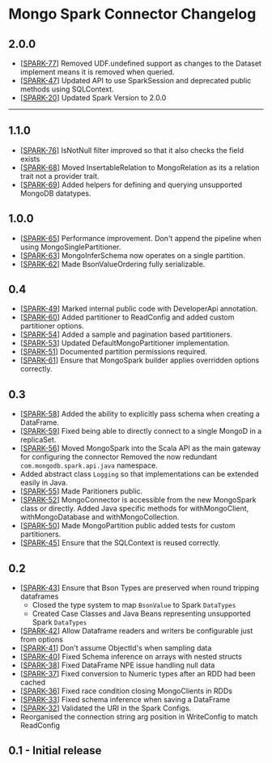 # Mongo Spark Connector Changelog

## 2.0.0
  * [[SPARK-77](https://jira.mongodb.org/browse/SPARK-76)] Removed UDF.undefined support as changes to the Dataset implement means it is removed when queried.
  * [[SPARK-47](https://jira.mongodb.org/browse/SPARK-47)] Updated API to use SparkSession and deprecated public methods using SQLContext.
  * [[SPARK-20](https://jira.mongodb.org/browse/SPARK-20)] Updated Spark Version to 2.0.0

------

## 1.1.0
  * [[SPARK-76](https://jira.mongodb.org/browse/SPARK-76)] IsNotNull filter improved so that it also checks the field exists
  * [[SPARK-68](https://jira.mongodb.org/browse/SPARK-68)] Moved InsertableRelation to MongoRelation as its a relation trait not a provider trait.
  * [[SPARK-69](https://jira.mongodb.org/browse/SPARK-69)] Added helpers for defining and querying unsupported MongoDB datatypes.

## 1.0.0
  * [[SPARK-65](https://jira.mongodb.org/browse/SPARK-65)] Performance improvement. Don't append the pipeline when using MongoSinglePartitioner.
  * [[SPARK-63](https://jira.mongodb.org/browse/SPARK-63)] MongoInferSchema now operates on a single partition.
  * [[SPARK-62](https://jira.mongodb.org/browse/SPARK-62)] Made BsonValueOrdering fully serializable.

## 0.4
  * [[SPARK-49](https://jira.mongodb.org/browse/SPARK-49)] Marked internal public code with DeveloperApi annotation.
  * [[SPARK-60](https://jira.mongodb.org/browse/SPARK-60)] Added partitioner to ReadConfig and added custom partitioner options.
  * [[SPARK-54](https://jira.mongodb.org/browse/SPARK-54)] Added a sample and pagination based partitioners.
  * [[SPARK-53](https://jira.mongodb.org/browse/SPARK-53)] Updated DefaultMongoPartitioner implementation.
  * [[SPARK-51](https://jira.mongodb.org/browse/SPARK-51)] Documented partition permissions required.
  * [[SPARK-61](https://jira.mongodb.org/browse/SPARK-61)] Ensure that MongoSpark builder applies overridden options correctly.

## 0.3
  * [[SPARK-58](https://jira.mongodb.org/browse/SPARK-58)] Added the ability to explicitly pass schema when creating a DataFrame.
  * [[SPARK-59](https://jira.mongodb.org/browse/SPARK-59)] Fixed being able to directly connect to a single MongoD in a replicaSet.
  * [[SPARK-56](https://jira.mongodb.org/browse/SPARK-56)] Moved MongoSpark into the Scala API as the main gateway for configuring the connector
    Removed the now redundant `com.mongodb.spark.api.java` namespace.
  * Added abstract class `Logging` so that implementations can be extended easily in Java.
  * [[SPARK-55](https://jira.mongodb.org/browse/SPARK-55)] Made Paritioners public.
  * [[SPARK-52](https://jira.mongodb.org/browse/SPARK-52)] MongoConnector is accessible from the new MongoSpark class or directly.
         Added Java specific methods for withMongoClient, withMongoDatabase and withMongoCollection.
  * [[SPARK-50](https://jira.mongodb.org/browse/SPARK-50)] Made MongoPartition public added tests for custom partitioners.
  * [[SPARK-45](https://jira.mongodb.org/browse/SPARK-45)] Ensure that the SQLContext is reused correctly.

## 0.2
  * [[SPARK-43](https://jira.mongodb.org/browse/SPARK-43)] Ensure that Bson Types are preserved when round tripping dataframes
    * Closed the type system to map `BsonValue` to Spark `DataTypes`
    * Created Case Classes and Java Beans representing unsupported Spark `DataTypes`
  * [[SPARK-42](https://jira.mongodb.org/browse/SPARK-42)] Allow Dataframe readers and writers be configurable just from options
  * [[SPARK-41](https://jira.mongodb.org/browse/SPARK-41)] Don't assume ObjectId's when sampling data
  * [[SPARK-40](https://jira.mongodb.org/browse/SPARK-40)] Fixed Schema inference on arrays with nested structs
  * [[SPARK-38](https://jira.mongodb.org/browse/SPARK-38)] Fixed DataFrame NPE issue handling null data
  * [[SPARK-37](https://jira.mongodb.org/browse/SPARK-37)] Fixed conversion to Numeric types after an RDD had been cached
  * [[SPARK-36](https://jira.mongodb.org/browse/SPARK-36)] Fixed race condition closing MongoClients in RDDs
  * [[SPARK-33](https://jira.mongodb.org/browse/SPARK-33)] Fixed schema inference when saving a DataFrame
  * [[SPARK-32](https://jira.mongodb.org/browse/SPARK-32)] Validated the URI in the Spark Configs.
  * Reorganised the connection string arg position in WriteConfig to match ReadConfig

## 0.1 - Initial release
